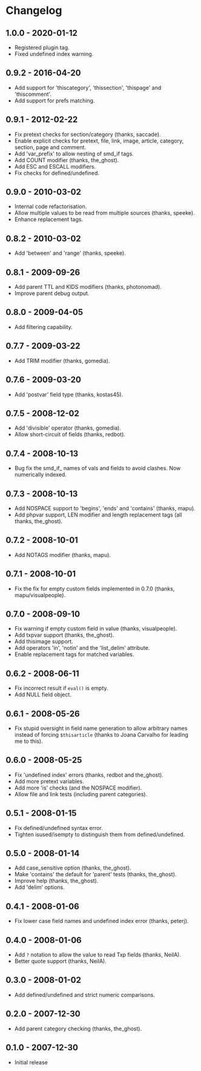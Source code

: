 # Changelog

## 1.0.0 - 2020-01-12

* Registered plugin tag.
* Fixed undefined index warning.

## 0.9.2 - 2016-04-20

* Add support for 'thiscategory', 'thissection', 'thispage' and 'thiscomment'.
* Add support for prefs matching.

## 0.9.1 - 2012-02-22

* Fix pretext checks for section/category (thanks, saccade).
* Enable explicit checks for pretext, file, link, image, article, category, section, page and comment.
* Add 'var_prefix' to allow nesting of smd_if tags.
* Add COUNT modifier (thanks, the_ghost).
* Add ESC and ESCALL modifiers.
* Fix checks for defined/undefined.

## 0.9.0 - 2010-03-02

* Internal code refactorisation.
* Allow multiple values to be read from multiple sources (thanks, speeke).
* Enhance replacement tags.

## 0.8.2 - 2010-03-02

* Add 'between' and 'range' (thanks, speeke).

## 0.8.1 - 2009-09-26

* Add parent TTL and KIDS modifiers (thanks, photonomad).
* Improve parent debug output.

## 0.8.0 - 2009-04-05

* Add filtering capability.

## 0.7.7 - 2009-03-22

* Add TRIM modifier (thanks, gomedia).

## 0.7.6 - 2009-03-20

* Add 'postvar' field type (thanks, kostas45).

## 0.7.5 - 2008-12-02

* Add 'divisible' operator (thanks, gomedia).
* Allow short-circuit of fields (thanks, redbot).

## 0.7.4 - 2008-10-13

* Bug fix the smd_if_ names of vals and fields to avoid clashes. Now numerically indexed.

## 0.7.3 - 2008-10-13

* Add NOSPACE support to 'begins', 'ends' and 'contains' (thanks, mapu).
* Add phpvar support, LEN modifier and length replacement tags (all thanks, the_ghost).

## 0.7.2 - 2008-10-01

* Add NOTAGS modifier (thanks, mapu).

## 0.7.1 - 2008-10-01

* Fix the fix for empty custom fields implemented in 0.7.0 (thanks, mapu/visualpeople).

## 0.7.0 - 2008-09-10

* Fix warning if empty custom field in value (thanks, visualpeople).
* Add txpvar support (thanks, the_ghost).
* Add thisimage support.
* Add operators 'in', 'notin' and the 'list_delim' attribute.
* Enable replacement tags for matched variables.

## 0.6.2 - 2008-06-11

* Fix incorrect result if `eval()` is empty.
* Add NULL field object.

## 0.6.1 - 2008-05-26

* Fix stupid oversight in field name generation to allow arbitrary names instead of forcing `$thisarticle` (thanks to Joana Carvalho for leading me to this).

## 0.6.0 - 2008-05-25

* Fix 'undefined index' errors (thanks, redbot and the_ghost).
* Add more pretext variables.
* Add more 'is' checks (and the NOSPACE modifier).
* Allow file and link tests (including parent categories).

## 0.5.1 - 2008-01-15

* Fix defined/undefined syntax error.
* Tighten isused/isempty to distinguish them from defined/undefined.

## 0.5.0 - 2008-01-14

* Add case_sensitive option (thanks, the_ghost).
* Make 'contains' the default for 'parent' tests (thanks, the_ghost).
* Improve help (thanks, the_ghost).
* Add 'delim' options.

## 0.4.1 - 2008-01-06

* Fix lower case field names and undefined index error (thanks, peterj).

## 0.4.0 - 2008-01-06

* Add `?` notation to allow the value to read Txp fields (thanks, NeilA).
* Better quote support (thanks, NeilA).

## 0.3.0 - 2008-01-02

* Add defined/undefined and strict numeric comparisons.

## 0.2.0 - 2007-12-30

* Add parent category checking (thanks, the_ghost).

## 0.1.0 - 2007-12-30

* Initial release






